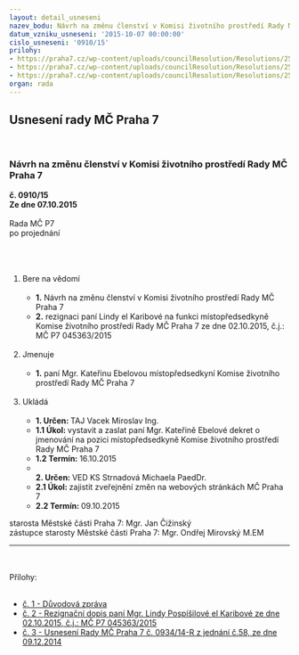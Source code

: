 ```yaml
---
layout: detail_usneseni
nazev_bodu: Návrh na změnu členství v Komisi životního prostředí Rady MČ Praha 7
datum_vzniku_usneseni: '2015-10-07 00:00:00'
cislo_usneseni: '0910/15'
prilohy:
- https://praha7.cz/wp-content/uploads/councilResolution/Resolutions/25939/910_15_pril1.doc
- https://praha7.cz/wp-content/uploads/councilResolution/Resolutions/25939/64-15-rezignace_pospisilova_karibova_final.pdf
- https://praha7.cz/wp-content/uploads/councilResolution/Resolutions/25939/64-15-usnesen%c3%ad_rm%c4%8d_p7_%c4%8d._0934_14-r_z_%c4%8d._58_ze_dne_09.12.2014_-_komise_%c5%bep.doc
organ: rada
---
```

<div id="ucUsn_pList" class="usn">
	<span><h2>Usnesení rady MČ Praha 7 </h2>
<br></span><div class="standBody">
<span><h3>Návrh na změnu členství v Komisi životního prostředí Rady MČ Praha 7</h3></span><div class="center">
		<strong>č. 0910/15</strong><br>
	</div>
<div class="center">
		<strong>Ze dne 07.10.2015</strong><br><br>
	</div>Rada MČ P7<br>po projednání<br><br><br><ol>
<br><li>Bere na vědomí <br><ul>
<br><li>
<strong>1.</strong> Návrh na změnu členství v Komisi životního prostředí Rady MČ Praha 7 <br>
</li>
<li>
<strong>2.</strong> rezignaci paní Lindy el Karibové na funkci místopředsedkyně Komise životního prostředí Rady MČ Praha 7 ze dne 02.10.2015, č.j.: MČ P7 045363/2015</li>
</ul>
<br>
</li>
<li>Jmenuje <br><ul>
<br><li>
<strong>1.</strong> paní Mgr. Kateřinu Ebelovou místopředsedkyní Komise životního prostředí Rady MČ Praha 7</li>
</ul>
<br>
</li>
<li>Ukládá <br><ul>
<br><li>
<strong>1. Určen: </strong>TAJ Vacek Miroslav Ing. <br>
</li>
<li>
<strong>1.1 Úkol: </strong>vystavit a zaslat paní Mgr. Kateřině Ebelové dekret o jmenování na pozici místopředsedkyně Komise životního prostředí Rady MČ Praha 7 <br>
</li>
<li>
<strong>1.2 Termín: </strong>16.10.2015 <br>
</li>
<li>
<strong><br>2. Určen: </strong>VED KS Strnadová Michaela PaedDr. <br>
</li>
<li>
<strong>2.1 Úkol: </strong>zajistit zveřejnění změn na webových stránkách MČ Praha 7 <br>
</li>
<li>
<strong>2.2 Termín: </strong>09.10.2015</li>
</ul>
</li>
</ol>starosta Městské části Praha 7: Mgr. Jan Čižinský<br>zástupce starosty Městské části Praha 7: Mgr. Ondřej Mirovský M.EM <br><hr>
<br><br>Přílohy: <br><ul>
<br><li>
<a href="/zdroj.aspx?typ=4&amp;Id=66733&amp;sh=-462666859" target="_blank" title="Odkaz na soubor - 22,5 kB - nové okno">č. 1 - Důvodová zpráva </a><br>
</li>
<li>
<a href="/zdroj.aspx?typ=4&amp;id=66593&amp;sh=-2119838955" target="_blank" title="Odkaz na soubor - 99,8 kB - nové okno">č. 2 - Rezignační dopis paní Mgr. Lindy Pospíšilové el Karibové ze dne 02.10.2015, č.j.: MČ P7 045363/2015</a> <br>
</li>
<li>
<a href="/zdroj.aspx?typ=4&amp;id=66594&amp;sh=-2120708555" target="_blank" title="Odkaz na soubor - 32 kB - nové okno">č. 3 - Usnesení Rady MČ Praha 7 č. 0934/14-R z jednání č.58, ze dne 09.12.2014</a> </li>
</ul>
</div>
</div>